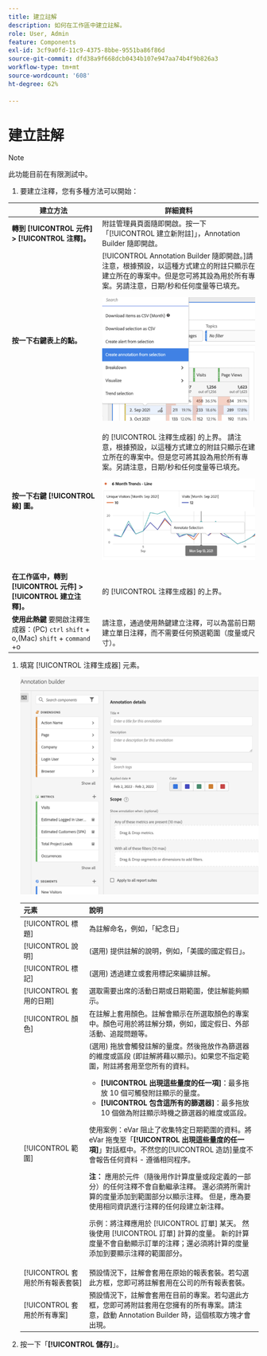 ```yaml
---
title: 建立註解
description: 如何在工作區中建立註解。
role: User, Admin
feature: Components
exl-id: 3cf9a0fd-11c9-4375-8bbe-9551ba86f86d
source-git-commit: dfd38a9f668dcb0434b107e947aa74b4f9b826a3
workflow-type: tm+mt
source-wordcount: '608'
ht-degree: 62%

---
```


# 建立註解

>[!NOTE]
>
>此功能目前在有限測試中。

1. 要建立注釋，您有多種方法可以開始：

| 建立方法 | 詳細資料 |
| --- | --- |
| **轉到 [!UICONTROL 元件] > [!UICONTROL 注釋]。** | 附註管理員頁面隨即開啟。按一下「[!UICONTROL 建立新附註]」，Annotation Builder 隨即開啟。 |
| **按一下右鍵表上的點。** | [!UICONTROL Annotation Builder 隨即開啟。]請注意，根據預設，以這種方式建立的附註只顯示在建立所在的專案中。但是您可將其設為用於所有專案。另請注意，日期/秒和任何度量等已填充。<p>![](assets/annotate-table.png) |
| **按一下右鍵 [!UICONTROL 線] 圖。** | 的 [!UICONTROL 注釋生成器] 的上界。 請注意，根據預設，以這種方式建立的附註只顯示在建立所在的專案中。但是您可將其設為用於所有專案。另請注意，日期/秒和任何度量等已填充。<p>![](assets/annotate-line.png) |
| **在工作區中，轉到 [!UICONTROL 元件] > [!UICONTROL 建立注釋]。** | 的 [!UICONTROL 注釋生成器] 的上界。 |
| **使用此熱鍵** 要開啟注釋生成器：(PC) `ctrl` `shift` + o,(Mac) `shift` + `command` +o | 請注意，通過使用熱鍵建立注釋，可以為當前日期建立單日注釋，而不需要任何預選範圍（度量或尺寸）。 |

1. 填寫 [!UICONTROL 注釋生成器] 元素。

   ![](assets/ann-builder.png)

   | 元素 | 說明 |
   | --- | --- |
   | [!UICONTROL 標題] | 為註解命名，例如，「紀念日」 |
   | [!UICONTROL 說明] | (選用) 提供註解的說明，例如，「美國的國定假日」。 |
   | [!UICONTROL 標記] | (選用) 透過建立或套用標記來編排註解。 |
   | [!UICONTROL 套用的日期] | 選取需要出席的活動日期或日期範圍，使註解能夠顯示。 |
   | [!UICONTROL 顏色] | 在註解上套用顏色。註解會顯示在所選取顏色的專案中。顏色可用於將註解分類，例如，國定假日、外部活動、追蹤問題等。 |
   | [!UICONTROL 範圍] | (選用) 拖放會觸發註解的量度。然後拖放作為篩選器的維度或區段 (即註解將藉以顯示)。如果您不指定範圍，附註將套用至您所有的資料。<ul><li>**[!UICONTROL 出現這些量度的任一項]**：最多拖放 10 個可觸發附註顯示的量度。</li><li>**[!UICONTROL 包含這所有的篩選器]**：最多拖放 10 個做為附註顯示時機之篩選器的維度或區段。</li></ul><p>使用案例：eVar 阻止了收集特定日期範圍的資料。將 eVar 拖曳至「**[!UICONTROL 出現這些量度的任一項]**」對話框中。不然您的[!UICONTROL 造訪]量度不會報告任何資料 - 遵循相同程序。<p>**注：** 應用於元件（隨後用作計算度量或段定義的一部分）的任何注釋不會自動繼承注釋。 還必須將所需計算的度量添加到範圍部分以顯示注釋。 但是，應為要使用相同資訊進行注釋的任何段建立新注釋。<p>示例：將注釋應用於 [!UICONTROL 訂單] 某天。 然後使用 [!UICONTROL 訂單] 計算的度量。 新的計算度量不會自動顯示訂單的注釋；還必須將計算的度量添加到要顯示注釋的範圍部分。 |
   | [!UICONTROL 套用於所有報表套裝] | 預設情況下，註解會套用在原始的報表套裝。若勾選此方框，您即可將註解套用在公司的所有報表套裝。 |
   | [!UICONTROL 套用於所有專案] | 預設情況下，註解會套用在目前的專案。若勾選此方框，您即可將附註套用在您擁有的所有專案。請注意，啟動 Annotation Builder 時，這個核取方塊才會出現。 |

1. 按一下「**[!UICONTROL 儲存]**」。
